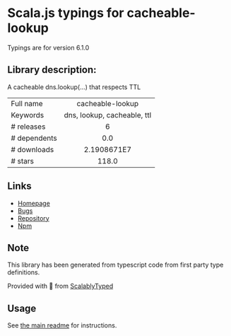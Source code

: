 
# Scala.js typings for cacheable-lookup

Typings are for version 6.1.0

## Library description:
A cacheable dns.lookup(…) that respects TTL

|                    |                 |
| ------------------ | :-------------: |
| Full name          | cacheable-lookup |
| Keywords           | dns, lookup, cacheable, ttl |
| # releases         | 6 |
| # dependents       | 0.0 |
| # downloads        | 2.1908671E7 |
| # stars            | 118.0 |

## Links
- [Homepage](https://github.com/szmarczak/cacheable-lookup#readme)
- [Bugs](https://github.com/szmarczak/cacheable-lookup/issues)
- [Repository](https://github.com/szmarczak/cacheable-lookup)
- [Npm](https://www.npmjs.com/package/cacheable-lookup)
    


## Note
This library has been generated from typescript code from first party type definitions.

Provided with :purple_heart: from [ScalablyTyped](https://github.com/oyvindberg/ScalablyTyped)

## Usage
See [the main readme](../../readme.md) for instructions.


